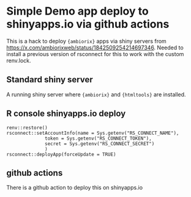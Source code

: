 # Simple Demo app deploy to shinyapps.io via github actions

This is a hack to deploy `{ambiorix}` apps via shiny servers from https://x.com/ambiorixweb/status/1842509254214697346. Needed to install a previous version of rsconnect for this to work with the custom renv.lock.

## Standard shiny server

A running shiny server where `{ambiorix}` and `{htmltools}` are installed.

## R console shinyapps.io deploy


```{r}
renv::restore()
rsconnect::setAccountInfo(name = Sys.getenv("RS_CONNECT_NAME"),
			  token = Sys.getenv("RS_CONNECT_TOKEN"),
			  secret = Sys.getenv("RS_CONNECT_SECRET")
              )
rsconnect::deployApp(forceUpdate = TRUE)
```

## github actions

There is a github action to deploy this on shinyapps.io